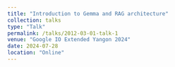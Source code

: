 ```yaml
---
title: "Introduction to Gemma and RAG architecture"
collection: talks
type: "Talk"
permalink: /talks/2012-03-01-talk-1
venue: "Google IO Extended Yangon 2024"
date: 2024-07-28
location: "Online"
---
```



